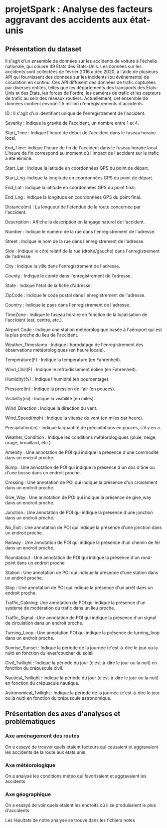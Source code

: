 # projetSpark : Analyse des facteurs aggravant des accidents aux état-unis
## Présentation du dataset

Il s'agit d'un ensemble de données sur les accidents de voiture à l'échelle nationale, qui couvre 49 États des États-Unis. Les données sur les accidents sont collectées de février 2016 à déc 2020, à l'aide de plusieurs API qui fournissent des données sur les incidents (ou événements) de circulation en continu. Ces API diffusent des données de trafic capturées par diverses entités, telles que les départements des transports des États-Unis et des États, les forces de l'ordre, les caméras de trafic et les capteurs de trafic au sein des réseaux routiers. Actuellement, cet ensemble de données contient environ 1,5 million d'enregistrements d'accidents.

ID : Il s'agit d'un identifiant unique de l'enregistrement de l'accident.

Severity : Indique la gravité de l'accident, un nombre entre 1 et 4.

Start_Time : Indique l'heure de début de l'accident dans le fuseau horaire local.

End_Time: Indique l'heure de fin de l'accident dans le fuseau horaire local. L'heure de fin correspond au moment où l'impact de l'accident sur le trafic a été éliminé.

Start_Lat : Indique la latitude en coordonnées GPS du point de départ.

Start_Lng :Indique la longitude en coordonnées GPS du point de départ.

End_Lat : Indique la latitude en coordonnées GPS du point final.

End_Lng : Indique la longitude en coordonnées GPS du point final.

Distance(mi) : La longueur de l'étendue de la route concernée par l'accident.

Description : Affiche la description en langage naturel de l'accident.

Number : Indique le numéro de la rue dans l'enregistrement de l'adresse.

Street : Indique le nom de la rue dans l'enregistrement de l'adresse.

Side : Indique le côté relatif de la rue (droite/gauche) dans l'enregistrement de l'adresse.

City : Indique la ville dans l'enregistrement de l'adresse.

County : Indique le comté dans l'enregistrement de l'adresse.

State : Indique l'état de la fiche d'adresse.

ZipCode : Indique le code postal dans l'enregistrement de l'adresse.

Country : Indique le pays dans l'enregistrement de l'adresse.

TimeZone : Indique le fuseau horaire en fonction de la localisation de l'accident (est, centre, etc.).

Airport Code : Indique une station météorologique basée à l'aéroport qui est la plus proche du lieu de l'accident.

Weather_Timestamp : Indique l'horodatage de l'enregistrement des observations météorologiques (en heure locale).

Température(F) : Indique la température (en Fahrenheit).

Wind_Chill(F) : Indique le refroidissement éolien (en Fahrenheit).

Humidity(%) : Indique l'humidité (en pourcentage).

Pressure(in) : Indique la pression de l'air (en pouces).

Visibility(mi) : Indique la visibilité (en miles).

Wind_Direction : Indique la direction du vent.

Wind_Speed(mph) : Indique la vitesse du vent (en miles par heure).

Precipitation(in) : Indique la quantité de précipitations en pouces, s'il y en a.

Weather_Condition : Indique les conditions météorologiques (pluie, neige, orage, brouillard, etc.).

Amenity : Une annotation de POI qui indique la présence d'une commodité dans un endroit proche.

Bump : Une annotation de POI qui indique la présence d'un dos d'âne ou d'une bosse dans un endroit proche.

Crossing : Une annotation de POI qui indique la présence d'un croisement dans un endroit proche.

Give_Way : Une annotation de POI qui indique la présence de give_way dans un endroit proche.

Junction : Une annotation de POI qui indique la présence d'une jonction dans un endroit proche.

No_Exit : Une annotation de POI qui indique la présence d'une jonction dans un endroit proche. 

Railway : Une annotation de POI qui indique la présence d'un chemin de fer dans un endroit proche.

Roundabout : Une annotation de POI qui indique la présence d'un rond-point dans un endroit proche

Station : Une annotation de POI qui indique la présence d'une station dans un endroit proche.

Stop : Une annotation de POI qui indique la présence d'un arrêt dans un endroit proche.

Traffic_Calming: Une annotation de POI qui indique la présence d'un système de modération du trafic dans un lieu proche.

Traffic_Signal : Une annotation de POI qui indique la présence d'un signal de circulation dans un endroit proche.

Turning_Loop : Une annotation POI qui indique la présence de turning_loop dans un endroit proche.

Sunrise_Sunset : Indique la période de la journée (c'est-à-dire le jour ou la nuit) en fonction du lever/coucher du soleil.

Civil_Twilight : Indique la période du jour (c'est-à-dire le jour ou la nuit) en fonction du crépuscule civil.

Nautical_Twilight : Indique la période du jour (c'est-à-dire le jour ou la nuit) en fonction du crépuscule nautique.

Astronomical_Twilight : Indique la période de la journée (c'est-à-dire le jour ou la nuit) en fonction du crépuscule astronomique.


## Présentation des axes d'analyses et problématiques

### Axe aménagement des routes
On a essayé de trouver quels étaient facteurs qui causaient et aggravaient les accidents de la route aux états unis

### Axe météorologique
On a analysé les conditions météo qui favorisaient et aggravaient les accidents

### Axe géographique
On a essayé de voir quels étaient les endroits où il se produisaient le plus d'accidents


Les résultats de notre analyse se trouve dans les fichiers notes











